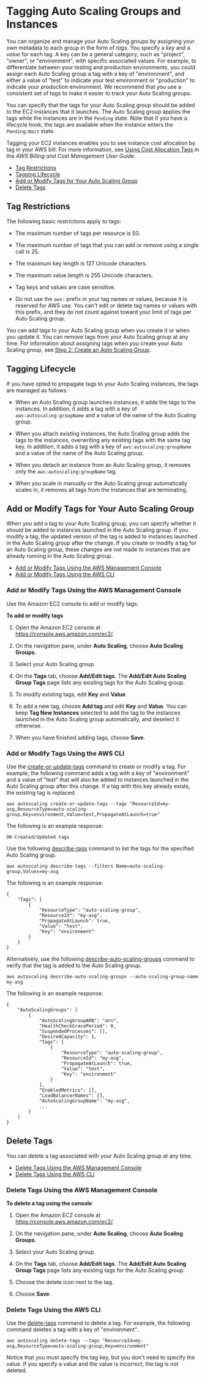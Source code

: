 # Tagging Auto Scaling Groups and Instances<a name="autoscaling-tagging"></a>

You can organize and manage your Auto Scaling groups by assigning your own metadata to each group in the form of *tags*\. You specify a *key* and a *value* for each tag\. A key can be a general category, such as "project", "owner", or "environment", with specific associated values\. For example, to differentiate between your testing and production environments, you could assign each Auto Scaling group a tag with a key of "environment", and either a value of "test" to indicate your test environment or "production" to indicate your production environment\. We recommend that you use a consistent set of tags to make it easier to track your Auto Scaling groups\.

You can specify that the tags for your Auto Scaling group should be added to the EC2 instances that it launches\. The Auto Scaling group applies the tags while the instances are in the `Pending` state\. Note that if you have a lifecycle hook, the tags are available when the instance enters the `Pending:Wait` state\.

Tagging your EC2 instances enables you to see instance cost allocation by tag in your AWS bill\. For more information, see [Using Cost Allocation Tags](http://docs.aws.amazon.com/awsaccountbilling/latest/aboutv2/cost-alloc-tags.html) in the *AWS Billing and Cost Management User Guide*\.


+ [Tag Restrictions](#tag_restrictions)
+ [Tagging Lifecycle](#tag-lifecycle)
+ [Add or Modify Tags for Your Auto Scaling Group](#add-tags)
+ [Delete Tags](#delete-tag)

## Tag Restrictions<a name="tag_restrictions"></a>

The following basic restrictions apply to tags:

+ The maximum number of tags per resource is 50\.

+ The maximum number of tags that you can add or remove using a single call is 25\.

+ The maximum key length is 127 Unicode characters\.

+ The maximum value length is 255 Unicode characters\.

+ Tag keys and values are case sensitive\.

+ Do not use the `aws:` prefix in your tag names or values, because it is reserved for AWS use\. You can't edit or delete tag names or values with this prefix, and they do not count against toward your limit of tags per Auto Scaling group\.

You can add tags to your Auto Scaling group when you create it or when you update it\. You can remove tags from your Auto Scaling group at any time\. For information about assigning tags when you create your Auto Scaling group, see [Step 2: Create an Auto Scaling Group](GettingStartedTutorial.md#gs-create-asg)\.

## Tagging Lifecycle<a name="tag-lifecycle"></a>

If you have opted to propagate tags to your Auto Scaling instances, the tags are managed as follows:

+ When an Auto Scaling group launches instances, it adds the tags to the instances\. In addition, it adds a tag with a key of `aws:autoscaling:groupName` and a value of the name of the Auto Scaling group\.

+ When you attach existing instances, the Auto Scaling group adds the tags to the instances, overwriting any existing tags with the same tag key\. In addition, it adds a tag with a key of `aws:autoscaling:groupName` and a value of the name of the Auto Scaling group\.

+ When you detach an instance from an Auto Scaling group, it removes only the `aws:autoscaling:groupName` tag\.

+ When you scale in manually or the Auto Scaling group automatically scales in, it removes all tags from the instances that are terminating\.

## Add or Modify Tags for Your Auto Scaling Group<a name="add-tags"></a>

When you add a tag to your Auto Scaling group, you can specify whether it should be added to instances launched in the Auto Scaling group\. If you modify a tag, the updated version of the tag is added to instances launched in the Auto Scaling group after the change\. If you create or modify a tag for an Auto Scaling group, these changes are not made to instances that are already running in the Auto Scaling group\.


+ [Add or Modify Tags Using the AWS Management Console](#add-tags-console)
+ [Add or Modify Tags Using the AWS CLI](#add-tags-aws-cli)

### Add or Modify Tags Using the AWS Management Console<a name="add-tags-console"></a>

Use the Amazon EC2 console to add or modify tags\.

**To add or modify tags**

1. Open the Amazon EC2 console at [https://console\.aws\.amazon\.com/ec2/](https://console.aws.amazon.com/ec2/)\.

1. On the navigation pane, under **Auto Scaling**, choose **Auto Scaling Groups**\.

1. Select your Auto Scaling group\.

1. On the **Tags** tab, choose **Add/Edit tags**\. The **Add/Edit Auto Scaling Group Tags** page lists any existing tags for the Auto Scaling group\.

1. To modify existing tags, edit **Key** and **Value**\.

1. To add a new tag, choose **Add tag** and edit **Key** and **Value**\. You can keep **Tag New Instances** selected to add the tag to the instances launched in the Auto Scaling group automatically, and deselect it otherwise\.

1. When you have finished adding tags, choose **Save**\.

### Add or Modify Tags Using the AWS CLI<a name="add-tags-aws-cli"></a>

Use the [create\-or\-update\-tags](http://docs.aws.amazon.com/cli/latest/reference/autoscaling/create-or-update-tags.html) command to create or modify a tag\. For example, the following command adds a tag with a key of "environment" and a value of "test" that will also be added to instances launched in the Auto Scaling group after this change\. If a tag with this key already exists, the existing tag is replaced\.

```
aws autoscaling create-or-update-tags --tags "ResourceId=my-asg,ResourceType=auto-scaling-group,Key=environment,Value=test,PropagateAtLaunch=true"
```

The following is an example response:

```
OK-Created/Updated tags
```

Use the following [describe\-tags](http://docs.aws.amazon.com/cli/latest/reference/autoscaling/describe-tags.html) command to list the tags for the specified Auto Scaling group\.

```
aws autoscaling describe-tags --filters Name=auto-scaling-group,Values=my-asg
```

The following is an example response:

```
{
    "Tags": [
        {
            "ResourceType": "auto-scaling-group",
            "ResourceId": "my-asg",
            "PropagateAtLaunch": true,
            "Value": "test",
            "Key": "environment"
        }
    ]
}
```

Alternatively, use the following [describe\-auto\-scaling\-groups](http://docs.aws.amazon.com/cli/latest/reference/autoscaling/describe-auto-scaling-groups.html) command to verify that the tag is added to the Auto Scaling group\.

```
aws autoscaling describe-auto-scaling-groups --auto-scaling-group-name my-asg
```

The following is an example response:

```
{
    "AutoScalingGroups": [
        {
            "AutoScalingGroupARN": "arn",
            "HealthCheckGracePeriod": 0,
            "SuspendedProcesses": [],
            "DesiredCapacity": 1,
            "Tags": [
                {
                    "ResourceType": "auto-scaling-group",
                    "ResourceId": "my-asg",
                    "PropagateAtLaunch": true,
                    "Value": "test",
                    "Key": "environment"
                }
            ],
            "EnabledMetrics": [],
            "LoadBalancerNames": [],
            "AutoScalingGroupName": "my-asg",
            ...
        }
    ]
}
```

## Delete Tags<a name="delete-tag"></a>

You can delete a tag associated with your Auto Scaling group at any time\.


+ [Delete Tags Using the AWS Management Console](#delete-tag-console)
+ [Delete Tags Using the AWS CLI](#delete-tag-aws-cli)

### Delete Tags Using the AWS Management Console<a name="delete-tag-console"></a>

**To delete a tag using the console**

1. Open the Amazon EC2 console at [https://console\.aws\.amazon\.com/ec2/](https://console.aws.amazon.com/ec2/)\.

1. On the navigation pane, under **Auto Scaling**, choose **Auto Scaling Groups**\.

1. Select your Auto Scaling group\.

1. On the **Tags** tab, choose **Add/Edit tags**\. The **Add/Edit Auto Scaling Group Tags** page lists any existing tags for the Auto Scaling group\.

1. Choose the delete icon next to the tag\.

1. Choose **Save**\.

### Delete Tags Using the AWS CLI<a name="delete-tag-aws-cli"></a>

Use the [delete\-tags](http://docs.aws.amazon.com/cli/latest/reference/autoscaling/delete-tags.html) command to delete a tag\. For example, the following command deletes a tag with a key of "environment"\.

```
aws autoscaling delete-tags --tags "ResourceId=my-asg,ResourceType=auto-scaling-group,Key=environment"
```

Notice that you must specify the tag key, but you don't need to specify the value\. If you specify a value and the value is incorrect, the tag is not deleted\.